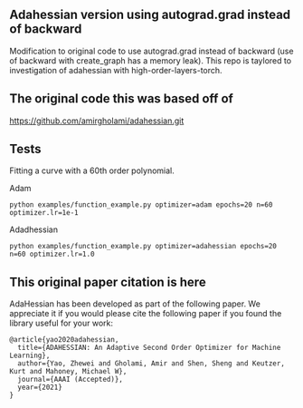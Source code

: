 ## Adahessian version using autograd.grad instead of backward
Modification to original code to use autograd.grad instead of backward (use of backward with create_graph has a memory leak).
This repo is taylored to investigation of adahessian with high-order-layers-torch.

## The original code this was based off of 

https://github.com/amirgholami/adahessian.git

## Tests
Fitting a curve with a 60th order polynomial.

Adam
```
python examples/function_example.py optimizer=adam epochs=20 n=60 optimizer.lr=1e-1
```
Adadhessian
```
python examples/function_example.py optimizer=adahessian epochs=20 n=60 optimizer.lr=1.0
```
## This original paper citation is here
AdaHessian has been developed as part of the following paper. We appreciate it if you would please cite the following paper if you found the library useful for your work:

```text
@article{yao2020adahessian,
  title={ADAHESSIAN: An Adaptive Second Order Optimizer for Machine Learning},
  author={Yao, Zhewei and Gholami, Amir and Shen, Sheng and Keutzer, Kurt and Mahoney, Michael W},
  journal={AAAI (Accepted)},
  year={2021}
}
```
